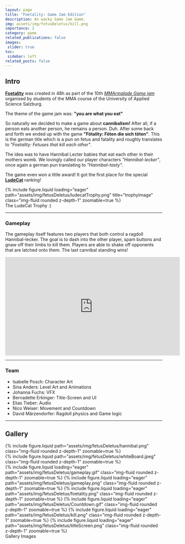 ```yaml
---
layout: page
title: "Foetality: Game Jam Edition"
description: An wacky Game Jam Game.
img: assets/img/fetusDeletus/kill.png
importance: 2
category: game
related_publications: false
images:
 slider: true
toc:
 sidebar: left
related_posts: false
---
```


## Intro

<a href = "https://islberto-des-gemetzels.itch.io/foetality">**Foetality**</a> was created in 48h as part of the 10th <a href= "https://itch.io/jam/mmarmelade-game-jam">*MMArmalade Game jam*</a> organised by students of the MMA course of the University of Applied Science Salzburg.  

The theme of the game jam was: **"you are what you eat"**  

So naturally we decided to make a game about **cannibalism!** After all, if a person eats another person, he remains a person. Duh.
After some back and forth we ended up with the game **"Fötality: Föten die sich töten"**. This is the german title which is a pun on fetus and fatality and roughly translates to *"Foetality: Fetuses that kill each other"*.

The idea was to have Hannibal Lecter babies that eat each other in their mothers womb. We lovingly called our player characters *"Hannibal-lecker"*, once again a german pun translating to *"Hannibal-tasty"*.

The game even won a little award! It got the first place for the special <a href="https://lude.cat/">**LudeCat**</a> ranking!

<div class="row">
    <div class="col-sm mt-3 mt-md-0">
        {% include figure.liquid loading="eager" path="assets/img/fetusDeletus/ludecatTrophy.png" title="trophyImage" class="img-fluid rounded z-depth-1" zoomable=true %}
    </div>
</div>
<div class="caption">
    The LudeCat Trophy :)
</div>

---

### Gameplay
The gameplay itself features two players that both control a ragdoll Hannibal-lecker. The goal is to dash into the other player, spam buttons and gnaw off their limbs to kill them. Players are able to shake off opponents that are latched onto them. The last cannibal standing wins!

<iframe width="560" height="315" src="https://www.youtube.com/embed/R8pxAwZoBS8?si=8tYoXVudYEvitnFG" title="YouTube video player" frameborder="0" allow="accelerometer; autoplay; clipboard-write; encrypted-media; gyroscope; picture-in-picture; web-share" allowfullscreen></iframe>

<br/>

---

### Team
- Isabelle Posch: Character Art
- Sina Anders: Level Art and Animations
- Johanna Fuchs: VFX
- Bernadette Erkinger: Title-Screen and UI
- Elias Tieber: Audio
- Nico Weiser: Movement and Countdown
- David Märzendorfer: Ragdoll physics and Game logic

---

## Gallery

<div class="row mt-3">
    <div class="col-sm mt-3 mt-md-0">
        {% include figure.liquid path="assets/img/fetusDeletus/hannibal.png" class="img-fluid rounded z-depth-1" zoomable=true %}
    </div>
    <div class="col-sm mt-3 mt-md-0">
        {% include figure.liquid path="assets/img/fetusDeletus/whiteBoard.jpeg" class="img-fluid rounded z-depth-1" zoomable=true %}
    </div>
</div>


<swiper-container keyboard="true" navigation="true" pagination="true" pagination-clickable="true" pagination-dynamic-bullets="true" rewind="true">
  <swiper-slide>{% include figure.liquid loading="eager" path="assets/img/fetusDeletus/gameplay.gif" class="img-fluid rounded z-depth-1" zoomable=true %}</swiper-slide>
  <swiper-slide>{% include figure.liquid loading="eager" path="assets/img/fetusDeletus/gameplay.png" class="img-fluid rounded z-depth-1" zoomable=true %}</swiper-slide>
  <swiper-slide>{% include figure.liquid loading="eager" path="assets/img/fetusDeletus/foetality.png" class="img-fluid rounded z-depth-1" zoomable=true %}</swiper-slide>
  <swiper-slide>{% include figure.liquid loading="eager" path="assets/img/fetusDeletus/Countdown.gif" class="img-fluid rounded z-depth-1" zoomable=true %}</swiper-slide>
  <swiper-slide>{% include figure.liquid loading="eager" path="assets/img/fetusDeletus/kill.png" class="img-fluid rounded z-depth-1" zoomable=true %}</swiper-slide>
  <swiper-slide>{% include figure.liquid loading="eager" path="assets/img/fetusDeletus/titleScreen.png" class="img-fluid rounded z-depth-1" zoomable=true %}</swiper-slide>
  </swiper-container>
<div class="caption">
    Gallery Images
</div>
